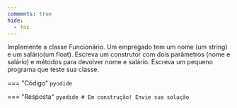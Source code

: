 ```yaml
---
comments: true
hide:
  - toc
---
```


Implemente a classe Funcionário. Um empregado tem um nome (um string) e um salário(um float). Escreva um construtor com dois parâmetros (nome e salário) e métodos para devolver nome e salário. Escreva um pequeno programa que teste sua classe.

=== "Código"
	```pyodide
	```

=== "Resposta"
	```pyodide
	# Em construção! Envie sua solução
	```
